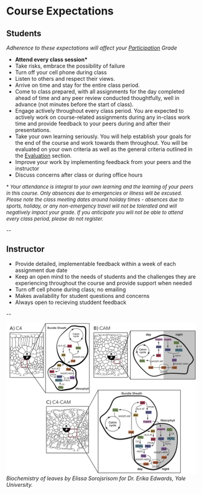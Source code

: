 # Course Expectations

## Students
*Adherence to these expectations will affect your [Participation](/participation) Grade*
- **Attend every class session\***
- Take risks, embrace the possibility of failure
- Turn off your cell phone during class
- Listen to others and respect their views.
- Arrive on time and stay for the entire class period.
- Come to class prepared, with all assignments for the day completed ahead of time and any peer review conducted thoughtfully, well in advance (not minutes before the start of class).
- Engage actively throughout every class period. You are expected to actively work on course-related assignments during any in-class work time and provide feedback to your peers during and after their presentations.
- Take your own learning seriously. You will help establish your goals for the end of the course and work towards them throughout. You will be evaluated on your own criteria as well as the general criteria outlined in the [Evaluation](/grading) section.
- Improve your work by implementing feedback from your peers and the instructor
- Discuss concerns after class or during office hours

<font size="2"> \*  *Your attendance is integral to your own learning and the learning of your peers in this course. Only absences due to emergencies or illness will be excused. Please note the class meeting dates around holiday times - absences due to sports, holiday, or any non-emergency travel will not be tolerated and will negatively impact your grade. If you anticipate you will not be able to attend every class period, please do not register.* </font>

--
## Instructor
- Provide detailed, implementable feedback within a week of each assignment due date
- Keep an open mind to the needs of students and the challenges they are experiencing throughout the course and provide support when needed
- Turn off cell phone during class; no emailing
- Makes availability for student questions and concerns 
- Always open to recieving studdent feedback


--

![Biomechanics of Flight](images/biochem.jpg)
<span class="caption">*Biochemistry of leaves by Elissa Sorojsrisom for Dr. Erika Edwards, Yale University.*</span>